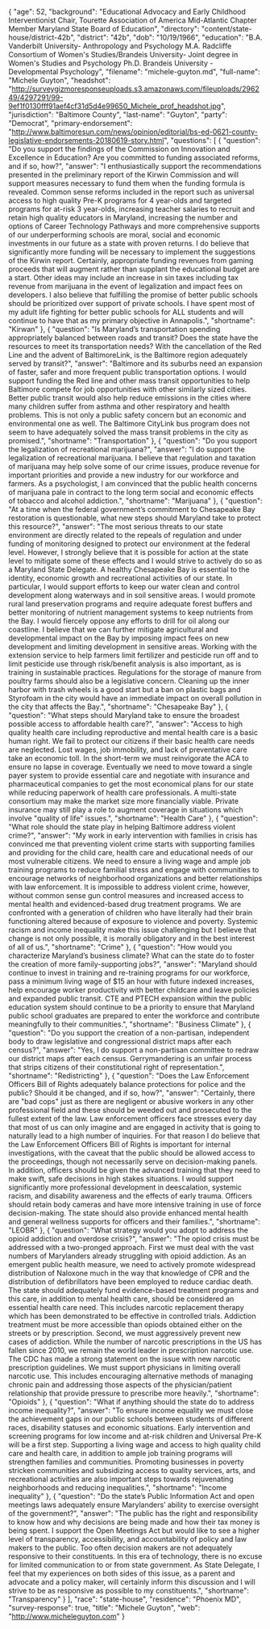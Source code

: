 {
  "age": 52,
  "background": "Educational Advocacy and Early Childhood Interventionist Chair, Tourette Association of America Mid-Atlantic Chapter Member Maryland State Board of Education",
  "directory": "content/state-house/district-42b",
  "district": "42b",
  "dob": "10/19/1966",
  "education": "B.A. Vanderbilt University- Anthropology and Psychology M.A. Radcliffe Consortium of Women's Studies/Brandeis University- Joint degree in Women's Studies and Psychology Ph.D. Brandeis University - Developmental Psychology",
  "filename": "michele-guyton.md",
  "full-name": "Michele Guyton",
  "headshot": "http://surveygizmoresponseuploads.s3.amazonaws.com/fileuploads/296249/4297291/99-9ef1f0130fff91aef4cf31d5d4e99650_Michele_prof_headshot.jpg",
  "jurisdiction": "Baltimore County",
  "last-name": "Guyton",
  "party": "Democrat",
  "primary-endorsement": "http://www.baltimoresun.com/news/opinion/editorial/bs-ed-0621-county-legislative-endorsements-20180619-story.html",
  "questions": [
    {
      "question": "Do you support the findings of the Commission on Innovation and Excellence in Education? Are you committed to funding associated reforms, and if so, how?",
      "answer": "I enthusiastically support the recommendations presented in the preliminary report of the Kirwin Commission and will support measures necessary to fund them when the funding formula is revealed. Common sense reforms included in the report such as universal access to high quality Pre-K programs for 4 year-olds and targeted programs for at-risk 3 year-olds, increasing teacher salaries to recruit and retain high quality educators in Maryland, increasing the number and options of Career Technology Pathways and more comprehensive supports of our underperforming schools are moral, social and economic investments in our future as a state with proven returns. I do believe that significantly more funding will be necessary to implement the suggestions of the Kirwin report. Certainly, appropriate funding revenues from gaming proceeds that will augment rather than supplant the educational budget are a start. Other ideas may include an increase in sin taxes including tax revenue from marijuana in the event of legalization and impact fees on developers. I also believe that fulfilling the promise of better public schools should be prioritized over support of private schools. I have spent most of my adult life fighting for better public schools for ALL students and will continue to have that as my primary objective in Annapolis.",
      "shortname": "Kirwan"
    },
    {
      "question": "Is Maryland’s transportation spending appropriately balanced between roads and transit? Does the state have the resources to meet its transportation needs? With the cancellation of the Red Line and the advent of BaltimoreLink, is the Baltimore region adequately served by transit?",
      "answer": "Baltimore and its suburbs need an expansion of faster, safer and more frequent public transportation options. I would support funding the Red line and other mass transit opportunities to help Baltimore compete for job opportunities with other similarly sized cities. Better public transit would also help reduce emissions in the cities where many children suffer from asthma and other respiratory and health problems. This is not only a public safety concern but an economic and environmental one as well. The Baltimore CityLink bus program does not seem to have adequately solved the mass transit problems in the city as promised.",
      "shortname": "Transportation"
    },
    {
      "question": "Do you support the legalization of recreational marijuana?",
      "answer": "I do support the legalization of recreational marijuana. I believe that regulation and taxation of marijuana may help solve some of our crime issues, produce revenue for important priorities and provide a new industry for our workforce and farmers. As a psychologist, I am convinced that the public health concerns of marijuana pale in contract to the long term social and economic effects of tobacco and alcohol addiction.",
      "shortname": "Marijuana"
    },
    {
      "question": "At a time when the federal government’s commitment to Chesapeake Bay restoration is questionable, what new steps should Maryland take to protect this resource?",
      "answer": "The most serious threats to our state environment are directly related to the repeals of regulation and under funding of monitoring designed to protect our environment at the federal level. However, I strongly believe that it is possible for action at the state level to mitigate some of these effects and I would strive to actively do so as a Maryland State Delegate. A healthy Chesapeake Bay is essential to the identity, economic growth and recreational activities of our state. In particular, I would support efforts to keep our water clean and control development along waterways and in soil sensitive areas. I would promote rural land preservation programs and require adequate forest buffers and better monitoring of nutrient management systems to keep nutrients from the Bay. I would fiercely oppose any efforts to drill for oil along our coastline. I believe that we can further mitigate agricultural and developmental impact on the Bay by imposing impact fees on new development and limiting development in sensitive areas. Working with the extension service to help farmers limit fertilizer and pesticide run off and to limit pesticide use through risk/benefit analysis is also important, as is training in sustainable practices. Regulations for the storage of manure from poultry farms should also be a legislative concern. Cleaning up the inner harbor with trash wheels is a good start but a ban on plastic bags and Styrofoam in the city would have an immediate impact on overall pollution in the city that affects the Bay.",
      "shortname": "Chesapeake Bay"
    },
    {
      "question": "What steps should Maryland take to ensure the broadest possible access to affordable health care?",
      "answer": "Access to high quality health care including reproductive and mental health care is a basic human right. We fail to protect our citizens if their basic health care needs are neglected. Lost wages, job immobility, and lack of preventative care take an economic toll. In the short-term we must reinvigorate the ACA to ensure no lapse in coverage. Eventually we need to move toward a single payer system to provide essential care and negotiate with insurance and pharmaceutical companies to get the most economical plans for our state while reducing paperwork of health care professionals. A multi-state consortium may make the market size more financially viable. Private insurance may still play a role to augment coverage in situations which involve \"quality of life\" issues.",
      "shortname": "Health Care"
    },
    {
      "question": "What role should the state play in helping Baltimore address violent crime?",
      "answer": "My work in early intervention with families in crisis has convinced me that preventing violent crime starts with supporting families and providing for the child care, health care and educational needs of our most vulnerable citizens. We need to ensure a living wage and ample job training programs to reduce familial stress and engage with communities to encourage networks of neighborhood organizations and better relationships with law enforcement. It is impossible to address violent crime, however, without common sense gun control measures and increased access to mental health and evidenced-based drug treatment programs. We are confronted with a generation of children who have literally had their brain functioning altered because of exposure to violence and poverty. Systemic racism and income inequality make this issue challenging but I believe that change is not only possible, it is morally obligatory and in the best interest of all of us.",
      "shortname": "Crime"
    },
    {
      "question": "How would you characterize Maryland’s business climate? What can the state do to foster the creation of more family-supporting jobs?",
      "answer": "Maryland should continue to invest in training and re-training programs for our workforce, pass a minimum living wage of $15 an hour with future indexed increases, help encourage worker productivity with better childcare and leave policies and expanded public transit. CTE and PTECH expansion within the public education system should continue to be a priority to ensure that Maryland public school graduates are prepared to enter the workforce and contribute meaningfully to their communities.",
      "shortname": "Business Climate"
    },
    {
      "question": "Do you support the creation of a non-partisan, independent body to draw legislative and congressional district maps after each census?",
      "answer": "Yes, I do support a non-partisan committee to redraw our district maps after each census. Gerrymandering is an unfair process that strips citizens of their constitutional right of representation.",
      "shortname": "Redistricting"
    },
    {
      "question": "Does the Law Enforcement Officers Bill of Rights adequately balance protections for police and the public? Should it be changed, and if so, how?",
      "answer": "Certainly, there are \"bad cops\" just as there are negligent or abusive workers in any other professional field and these should be weeded out and prosecuted to the fullest extent of the law. Law enforcement officers face stresses every day that most of us can only imagine and are engaged in activity that is going to naturally lead to a high number of inquiries. For that reason I do believe that the Law Enforcement Officers Bill of Rights is important for internal investigations, with the caveat that the public should be allowed access to the proceedings, though not necessarily serve on decision-making panels. In addition, officers should be given the advanced training that they need to make swift, safe decisions in high stakes situations. I would support significantly more professional development in deescalation, systemic racism, and disability awareness and the effects of early trauma. Officers should retain body cameras and have more intensive training in use of force decision-making. The state should also provide enhanced mental health and general wellness supports for officers and their families.",
      "shortname": "LEOBR"
    },
    {
      "question": "What strategy would you adopt to address the opioid addiction and overdose crisis?",
      "answer": "The opiod crisis must be addressed with a two-pronged approach. First we must deal with the vast numbers of Marylanders already struggling with opioid addiction. As an emergent public health measure, we need to actively promote widespread distribution of Naloxone much in the way that knowledge of CPR and the distribution of defibrillators have been employed to reduce cardiac death. The state should adequately fund evidence-based treatment programs and this care, in addition to mental health care, should be considered an essential health care need. This includes narcotic replacement therapy which has been demonstrated to be effective in controlled trials. Addiction treatment must be more accessible than opiods obtained either on the streets or by prescription. Second, we must aggressively prevent new cases of addiction. While the number of narcotic prescriptions in the US has fallen since 2010, we remain the world leader in prescription narcotic use. The CDC has made a strong statement on the issue with new narcotic prescription guidelines. We must support physicians in limiting overall narcotic use. This includes encouraging alternative methods of managing chronic pain and addressing those aspects of the physician/patient relationship that provide pressure to prescribe more heavily.",
      "shortname": "Opioids"
    },
    {
      "question": "What if anything should the state do to address income inequality?",
      "answer": "To ensure income equality we must close the achievement gaps in our public schools between students of different races, disability statuses and economic situations. Early intervention and screening programs for low income and at-risk children and Universal Pre-K will be a first step. Supporting a living wage and access to high quality child care and health care, in addition to ample job training programs will strengthen families and communities. Promoting businesses in poverty stricken communities and subsidizing access to quality services, arts, and recreational activities are also important steps towards rejuvenating neighborhoods and reducing inequalities.",
      "shortname": "Income inequality"
    },
    {
      "question": "Do the state’s Public Information Act and open meetings laws adequately ensure Marylanders’ ability to exercise oversight of the government?",
      "answer": "The public has the right and responsibility to know how and why decisions are being made and how their tax money is being spent. I support the Open Meetings Act but would like to see a higher level of transparency, accessibility, and accountability of policy and law makers to the public. Too often decision makers are not adequately responsive to their constituents. In this era of technology, there is no excuse for limited communication to or from state government. As State Delegate, I feel that my experiences on both sides of this issue, as a parent and advocate and a policy maker, will certainly inform this discussion and I will strive to be as responsive as possible to my constituents.",
      "shortname": "Transparency"
    }
  ],
  "race": "state-house",
  "residence": "Phoenix MD",
  "survey-response": true,
  "title": "Michele Guyton",
  "web": "http://www.micheleguyton.com"
}
